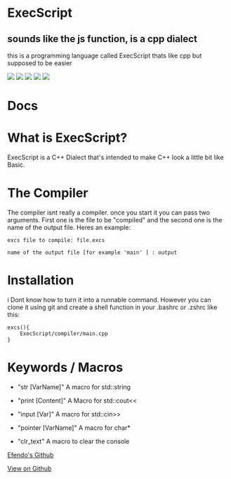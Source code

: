 # ExecScript
<link rel="icon" type="image/x-icon" href="ExecScript.ico">

## sounds like the js function, is a cpp dialect
this is a programming language called ExecScript thats like cpp but supposed to be easier

![](https://img.shields.io/badge/State-Alpha-yellow) ![](https://img.shields.io/github/last-commit/Efendo/ExecScript) ![](https://img.shields.io/badge/Created%20by-Efendo-success) ![](https://img.shields.io/github/repo-size/Efendo/ExecScript) ![](https://img.shields.io/github/languages/top/Efendo/ExecScript)

#
#
#

# Docs

# What is ExecScript?
ExecScript is a C++ Dialect that's intended to make C++ look a little bit like Basic.

# The Compiler
The compiler isnt really a compiler. once you start it you can pass two arguments. First one is the file to be "compiled" and the second one is the name of the output file. Heres an example:
````
excs file to compile: file.excs

name of the output file [for example 'main' ] : output
````

# Installation
i Dont know how to turn it into a runnable command. However you can clone it using git and create a shell function in your .bashrc or .zshrc
like this:
````Shell
excs(){
    ExecScript/compiler/main.cpp
}
````

# Keywords / Macros

- "str [VarName]"
A macro for std::string

- "print [Content]"
A Macro for std::cout<<

- "input [Var]"
A macro for std::cin>>

- "pointer [VarName]"
A macro for char*

- "clr_text"
A macro to clear the console

[Efendo's Github](https://github.com/Efendo)

[View on Github](https://github.com/Efendo/ExecScript/)
